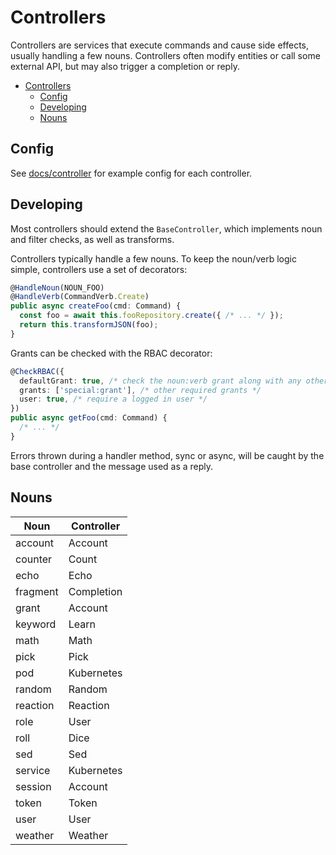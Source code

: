 # Controllers

Controllers are services that execute commands and cause side effects, usually handling a few nouns. Controllers often
modify entities or call some external API, but may also trigger a completion or reply.

- [Controllers](#controllers)
  - [Config](#config)
  - [Developing](#developing)
  - [Nouns](#nouns)

## Config

See [docs/controller](../../docs/controller) for example config for each controller.

## Developing

Most controllers should extend the `BaseController`, which implements noun and filter checks, as well as transforms.

Controllers typically handle a few nouns. To keep the noun/verb logic simple, controllers use a set of decorators:

```typescript
@HandleNoun(NOUN_FOO)
@HandleVerb(CommandVerb.Create)
public async createFoo(cmd: Command) {
  const foo = await this.fooRepository.create({ /* ... */ });
  return this.transformJSON(foo);
}
```

Grants can be checked with the RBAC decorator:

```typescript
@CheckRBAC({
  defaultGrant: true, /* check the noun:verb grant along with any others */
  grants: ['special:grant'], /* other required grants */
  user: true, /* require a logged in user */
})
public async getFoo(cmd: Command) {
  /* ... */
}
```

Errors thrown during a handler method, sync or async, will be caught by the base controller and the message used as a
reply.

## Nouns

| Noun     | Controller |
|----------|------------|
| account  | Account    |
| counter  | Count      |
| echo     | Echo       |
| fragment | Completion |
| grant    | Account    |
| keyword  | Learn      |
| math     | Math       |
| pick     | Pick       |
| pod      | Kubernetes |
| random   | Random     |
| reaction | Reaction   |
| role     | User       |
| roll     | Dice       |
| sed      | Sed        |
| service  | Kubernetes |
| session  | Account    |
| token    | Token      |
| user     | User       |
| weather  | Weather    |

